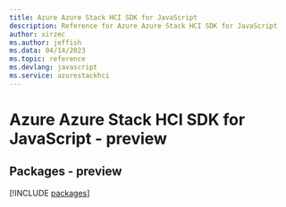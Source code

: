 ```yaml
---
title: Azure Azure Stack HCI SDK for JavaScript
description: Reference for Azure Azure Stack HCI SDK for JavaScript
author: xirzec
ms.author: jeffish
ms.data: 04/14/2023
ms.topic: reference
ms.devlang: javascript
ms.service: azurestackhci
---
```

# Azure Azure Stack HCI SDK for JavaScript - preview
## Packages - preview
[!INCLUDE [packages](azure-stack-hci-index.md)]